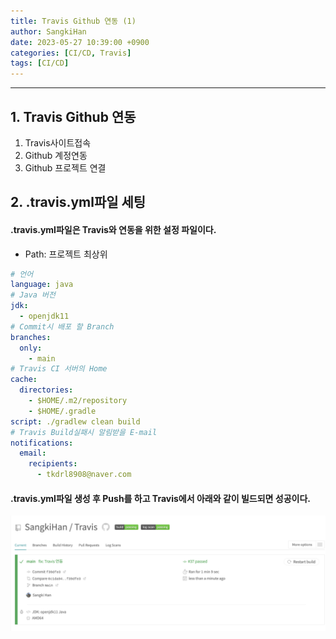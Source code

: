 ```yaml
---
title: Travis Github 연동 (1)
author: SangkiHan
date: 2023-05-27 10:39:00 +0900
categories: [CI/CD, Travis]
tags: [CI/CD]
---
```

------------

## 1. Travis Github 연동
1.  Travis사이트접속 
2.  Github 계정연동
3.  Github 프로젝트 연결

## 2. .travis.yml파일 세팅
#### .travis.yml파일은 Travis와 연동을 위한 설정 파일이다.
+   Path: 프로젝트 최상위

``` yml
# 언어
language: java
# Java 버전
jdk:
  - openjdk11
# Commit시 배포 할 Branch
branches:
  only:
    - main
# Travis CI 서버의 Home
cache:
  directories:
    - $HOME/.m2/repository
    - $HOME/.gradle
script: ./gradlew clean build
# Travis Build실패시 알림받을 E-mail
notifications:
  email:
    recipients:
      - tkdrl8908@naver.com
```


#### .travis.yml파일 생성 후 Push를 하고 Travis에서 아래와 같이 빌드되면 성공이다.
![Travis](/assets/img/post/2023-05-27-travis-1/travis-1.png)